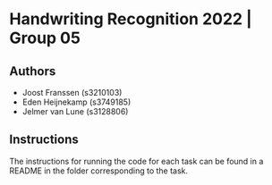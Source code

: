 # Handwriting Recognition 2022 | Group 05

## Authors 
- Joost Franssen (s3210103)
- Eden Heijnekamp (s3749185)
- Jelmer van Lune (s3128806)

## Instructions
The instructions for running the code for each task can be found in a README in the folder corresponding to the task.
